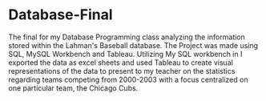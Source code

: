 # Database-Final
The final for my Database Programming class analyzing the information stored within the Lahman's Baseball database. The Project was made using SQL, MySQL Workbench and Tableau. Utilizing My SQL workbench in I exported the data as excel sheets and used Tableau to create visual representations of the data to present to my teacher on the statistics regarding teams competing from 2000-2003 with a focus centralized on one particular team, the Chicago Cubs.
